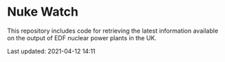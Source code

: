 # Nuke Watch

This repository includes code for retrieving the latest information available on the output of EDF nuclear power plants in the UK.

Last updated: 2021-04-12 14:11